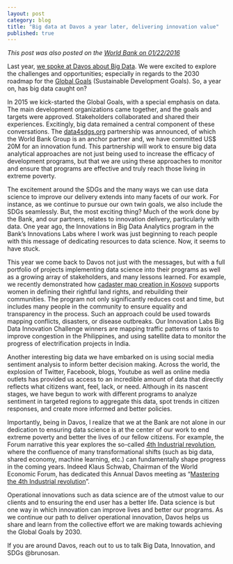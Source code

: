 ```yaml
---
layout: post
category: blog
title: "Big data at Davos a year later, delivering innovation value"
published: true
---
```


*This post was also posted on the [World Bank on 01/22/2016](http://blogs.worldbank.org/voices/big-data-davos-year-later-delivering-innovation-value)*

Last year, [<span>we spoke at Davos about Big Data</span>](http://blogs.worldbank.org/voices/big-data-davos). We were excited to explore the challenges and opportunities; especially in regards to the 2030 roadmap for the [<span>Global Goals</span>](http://www.globalgoals.org/) (Sustainable Development Goals). So, a year on, has big data caught on?

In 2015 we kick-started the Global Goals, with a special emphasis on data. The main development organizations came together, and the goals and targets were approved. Stakeholders collaborated and shared their experiences. Excitingly, big data remained a central component of these conversations. The [<span>data4sdgs.org</span>](http://data4sdgs.org/) partnership was announced, of which the World Bank Group is an anchor partner and, we have committed US$ 20M for an innovation fund. This partnership will work to ensure big data analytical approaches are not just being used to increase the efficacy of development programs, but that we are using these approaches to monitor and ensure that programs are effective and truly reach those living in extreme poverty.

The excitement around the SDGs and the many ways we can use data science to improve our delivery extends into many facets of our work. For instance, as we continue to pursue our own twin goals, we also include the SDGs seamlessly. But, the most exciting thing? Much of the work done by the Bank, and our partners, relates to innovation delivery, particularly with data. One year ago, the Innovations in Big Data Analytics program in the Bank’s Innovations Labs where I work was just beginning to reach people with this message of dedicating resources to data science. Now, it seems to have stuck.

This year we come back to Davos not just with the messages, but with a full portfolio of projects implementing data science into their programs as well as a growing array of stakeholders, and many lessons learned. For example, we recently demonstrated how [<span>cadaster map creation in Kosovo</span>](http://www.worldbank.org/en/news/feature/2016/01/07/drones-offer-innovative-solution-for-local-mapping) supports women in defining their rightful land rights, and rebuilding their communities. The program not only significantly reduces cost and time, but includes many people in the community to ensure equality and transparency in the process. Such an approach could be used towards mapping conflicts, disasters, or disease outbreaks. Our Innovation Labs Big Data Innovation Challenge winners are mapping traffic patterns of taxis to improve congestion in the Philippines, and using satellite data to monitor the progress of electrification projects in India.

Another interesting big data we have embarked on is using social media sentiment analysis to inform better decision making. Across the world, the explosion of Twitter, Facebook, blogs, Youtube as well as online media outlets has provided us access to an incredible amount of data that directly reflects what citizens want, feel, lack, or need. Although in its nascent stages, we have begun to work with different programs to analyze sentiment in targeted regions to aggregate this data, spot trends in citizen responses, and create more informed and better policies.

Importantly, being in Davos, I realize that we at the Bank are not alone in our dedication to ensuring data science is at the center of our work to end extreme poverty and better the lives of our fellow citizens. For example, the Forum narrative this year explores the so-called [<span>4th Industrial revolution</span>](http://www.amazon.com/Fourth-Industrial-Revolution-Klaus-Schwab-ebook/dp/B01AIT6SZ8), where the confluence of many transformational shifts (such as big data, shared economy, machine learning, etc.) can fundamentally shape progress in the coming years. Indeed Klaus Schwab, Chairman of the World Economic Forum, has dedicated this Annual Davos meeting as “[<span>Mastering the 4th Industrial revolution</span>](https://agenda.weforum.org/2015/11/what-is-the-theme-of-davos-2016/)”.

Operational innovations such as data science are of the utmost value to our clients and to ensuring the end user has a better life. Data science is but one way in which innovation can improve lives and better our programs. As we continue our path to deliver operational innovation, Davos helps us share and learn from the collective effort we are making towards achieving the Global Goals by 2030.

If you are around Davos, reach out to us to talk Big Data, Innovation, and SDGs @brunosan.

</div>
